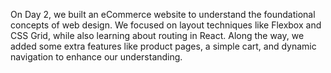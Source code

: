 On Day 2, we built an eCommerce website to understand the foundational concepts of web design. We focused on layout techniques like Flexbox and CSS Grid, while also learning about routing in React. Along the way, we added some extra features like product pages, a simple cart, and dynamic navigation to enhance our understanding.

